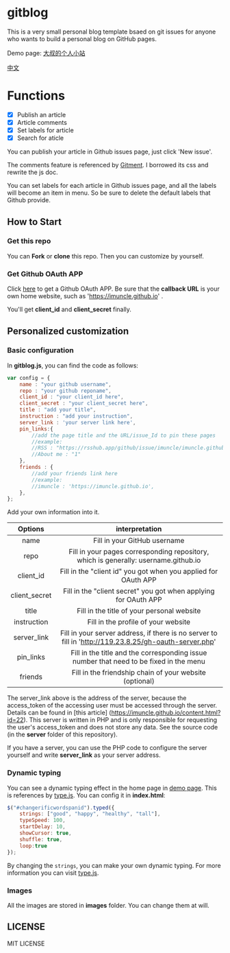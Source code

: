﻿# gitblog
This is a very small personal blog template bsaed on git issues for anyone who wants to build a personal blog on GitHub pages.

Demo page: [大叔的个人小站](https://imuncle.github.io)

[中文](README.md)

# Functions
- [x] Publish an article
- [x] Article comments
- [x] Set labels for article
- [x] Search for aticle

You can publish your article in Github issues page, just click 'New issue'.

The comments feature is referenced by [Gitment](https://github.com/imsun/gitment). I borrowed its css and rewrite the js doc.

You can set labels for each article in Github issues page, and all the labels will become an item in menu. So be sure to delete the default labels that Github provide.

## How to Start
### Get this repo
You can **Fork** or **clone** this repo. Then you can customize by yourself.

### Get Github OAuth APP
Click [here](https://github.com/settings/applications/new) to get a Github OAuth APP. Be sure that the **callback URL** is your own home website, such as 'https://imuncle.github.io' .

You'll get **client_id** and **client_secret** finally.

## Personalized customization
### Basic configuration
In **gitblog.js**, you can find the code as follows:
```js
var config = {
    name : "your github username",
    repo : "your github reponame",
    client_id : "your client_id here",
    client_secret : "your client_secret here",
    title : "add your title",
    instruction : "add your instruction",
    server_link : 'your server link here',
    pin_links:{
        //add the page title and the URL/issue_Id to pin these pages
        //example:
        //RSS : "https://rsshub.app/github/issue/imuncle/imuncle.github.io",
        //About me : "1"
    },
    friends : {
        //add your friends link here
        //example:
        //imuncle : 'https://imuncle.github.io',
    },
};
```
Add your own information into it.

Options|interpretation
:--:|:--:
name|Fill in your GitHub username
repo|Fill in your pages corresponding repository, which is generally: username.github.io
client_id|Fill in the "client id" you got when you applied for OAuth APP
client_secret|Fill in the "client secret" you got when applying for OAuth APP
title|Fill in the title of your personal website
instruction|Fill in the profile of your website
server_link|Fill in your server address, if there is no server to fill in 'http://119.23.8.25/gh-oauth-server.php'
pin_links|Fill in the title and the corresponding issue number that need to be fixed in the menu
friends|Fill in the friendship chain of your website (optional)

The server_link above is the address of the server, because the access_token of the accessing user must be accessed through the server. Details can be found in [this article] (https://imuncle.github.io/content.html?id=22). This server is written in PHP and is only responsible for requesting the user's access_token and does not store any data. See the source code (in the **server** folder of this repository). 

If you have a server, you can use the PHP code to configure the server yourself and write **server_link** as your server address.

### Dynamic typing
You can see a dynamic typing effect in the home page in [demo page](https://imuncle.github.io). This is references by [type.js](https://github.com/mattboldt/typed.js). You can config it in **index.html**:

```javascript
$("#changerificwordspanid").typed({
    strings: ["good", "happy", "healthy", "tall"],
    typeSpeed: 100,
    startDelay: 10,
    showCursor: true,
    shuffle: true,
    loop:true
});
```
By changing the `strings`, you can make your own dynamic typing. For more information you can visit [type.js](https://github.com/mattboldt/typed.js).

### Images
All the images are stored in **images** folder. You can change them at will.

## LICENSE
MIT LICENSE
